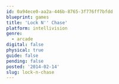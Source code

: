 ```yaml
---
id: 0a94ece0-aa2a-446b-8765-3f776ff7bfdd
blueprint: games
title: 'Lock N'' Chase'
platform: intellivision
genre:
  - arcade
digital: false
physical: true
guide: false
pending: false
posted: '2014-02-14'
slug: lock-n-chase
---
```

